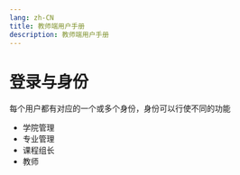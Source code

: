 ```yaml
---
lang: zh-CN
title: 教师端用户手册
description: 教师端用户手册
---
```

# 登录与身份

每个用户都有对应的一个或多个身份，身份可以行使不同的功能

- 学院管理
- 专业管理
- 课程组长
- 教师

